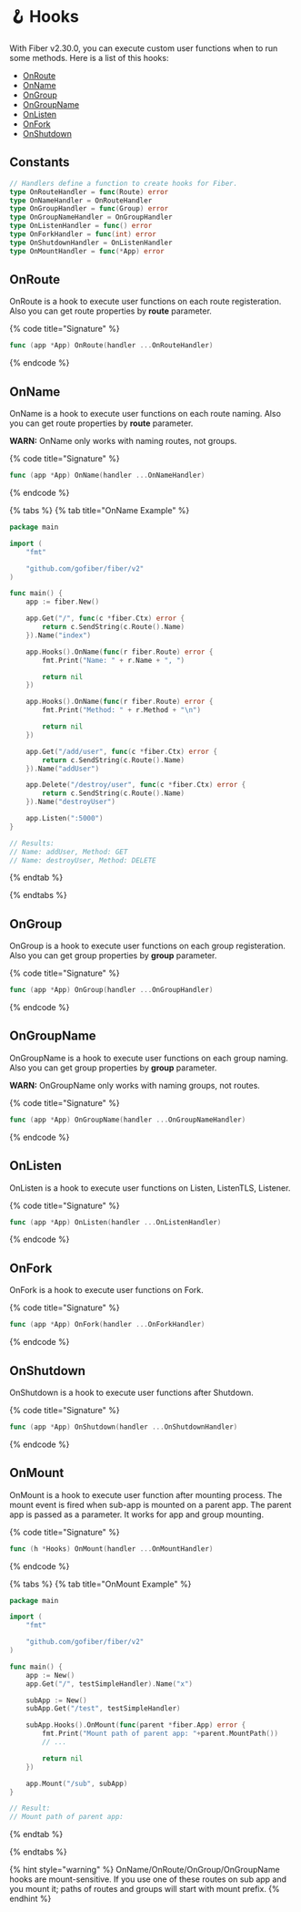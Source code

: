 # 🪝 Hooks

With Fiber v2.30.0, you can execute custom user functions when to run some methods. Here is a list of this hooks:
- [OnRoute](#onroute)
- [OnName](#onname)
- [OnGroup](#ongroup)
- [OnGroupName](#ongroupname)
- [OnListen](#onlisten)
- [OnFork](#onfork)
- [OnShutdown](#onshutdown)

## Constants
```go
// Handlers define a function to create hooks for Fiber.
type OnRouteHandler = func(Route) error
type OnNameHandler = OnRouteHandler
type OnGroupHandler = func(Group) error
type OnGroupNameHandler = OnGroupHandler
type OnListenHandler = func() error
type OnForkHandler = func(int) error
type OnShutdownHandler = OnListenHandler
type OnMountHandler = func(*App) error
```

## OnRoute

OnRoute is a hook to execute user functions on each route registeration. Also you can get route properties by **route** parameter.

{% code title="Signature" %}
```go
func (app *App) OnRoute(handler ...OnRouteHandler)
```
{% endcode %}

## OnName

OnName is a hook to execute user functions on each route naming. Also you can get route properties by **route** parameter.

**WARN:** OnName only works with naming routes, not groups.

{% code title="Signature" %}
```go
func (app *App) OnName(handler ...OnNameHandler)
```
{% endcode %}

{% tabs %}
{% tab title="OnName Example" %}
```go
package main

import (
	"fmt"

	"github.com/gofiber/fiber/v2"
)

func main() {
	app := fiber.New()

	app.Get("/", func(c *fiber.Ctx) error {
		return c.SendString(c.Route().Name)
	}).Name("index")

	app.Hooks().OnName(func(r fiber.Route) error {
		fmt.Print("Name: " + r.Name + ", ")

		return nil
	})

	app.Hooks().OnName(func(r fiber.Route) error {
		fmt.Print("Method: " + r.Method + "\n")

		return nil
	})

	app.Get("/add/user", func(c *fiber.Ctx) error {
		return c.SendString(c.Route().Name)
	}).Name("addUser")

	app.Delete("/destroy/user", func(c *fiber.Ctx) error {
		return c.SendString(c.Route().Name)
	}).Name("destroyUser")

	app.Listen(":5000")
}

// Results:
// Name: addUser, Method: GET
// Name: destroyUser, Method: DELETE
```
{% endtab %}

{% endtabs %}

## OnGroup

OnGroup is a hook to execute user functions on each group registeration. Also you can get group properties by **group** parameter.

{% code title="Signature" %}
```go
func (app *App) OnGroup(handler ...OnGroupHandler)
```
{% endcode %}

## OnGroupName

OnGroupName is a hook to execute user functions on each group naming. Also you can get group properties by **group** parameter.

**WARN:** OnGroupName only works with naming groups, not routes.

{% code title="Signature" %}
```go
func (app *App) OnGroupName(handler ...OnGroupNameHandler)
```
{% endcode %}

## OnListen

OnListen is a hook to execute user functions on Listen, ListenTLS, Listener.

{% code title="Signature" %}
```go
func (app *App) OnListen(handler ...OnListenHandler)
```
{% endcode %}

## OnFork

OnFork is a hook to execute user functions on Fork.

{% code title="Signature" %}
```go
func (app *App) OnFork(handler ...OnForkHandler)
```
{% endcode %}

## OnShutdown

OnShutdown is a hook to execute user functions after Shutdown.

{% code title="Signature" %}
```go
func (app *App) OnShutdown(handler ...OnShutdownHandler)
```
{% endcode %}

## OnMount

OnMount is a hook to execute user function after mounting process. The mount event is fired when sub-app is mounted on a parent app. The parent app is passed as a parameter. It works for app and group mounting.

{% code title="Signature" %}
```go
func (h *Hooks) OnMount(handler ...OnMountHandler) 
```
{% endcode %}

{% tabs %}
{% tab title="OnMount Example" %}
```go
package main

import (
	"fmt"

	"github.com/gofiber/fiber/v2"
)

func main() {
	app := New()
	app.Get("/", testSimpleHandler).Name("x")

	subApp := New()
	subApp.Get("/test", testSimpleHandler)

	subApp.Hooks().OnMount(func(parent *fiber.App) error {
		fmt.Print("Mount path of parent app: "+parent.MountPath())
		// ...

		return nil
	})

	app.Mount("/sub", subApp)
}

// Result:
// Mount path of parent app: 
```
{% endtab %}

{% endtabs %}


{% hint style="warning" %}
OnName/OnRoute/OnGroup/OnGroupName hooks are mount-sensitive. If you use one of these routes on sub app and you mount it; paths of routes and groups will start with mount prefix.
{% endhint %}